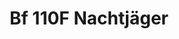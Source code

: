 ---
title: "Bf 110F Nachtjäger"
price: 3000 
desc: "WEEKEND EDITION, Bf 110F Nachtjäger, razmera: 1/48"
img_path: "/assets/img/84145.jpg"
brand: AMMO
available: false
special_offer: false
new: false
soon: false
cat: "Plasticne-Makete"
subcat: "PM-EDUARD"
subsubcat: ""
sifra: "84145"
---